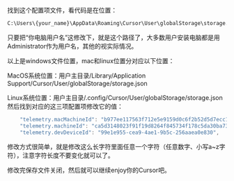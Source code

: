 找到这个配置项文件，看代码是在位置：

```cmd
C:\Users\{your_name}\AppData\Roaming\Cursor\User\globalStorage\storage.json
```

只要把“你电脑用户名”这修改下，就是这个路径了，大多数用户安装电脑都是用Administrator作为用户名，其他的视实际情况。

以上是windows文件位置，mac和linux位置分对应以下位置：

MacOS系统位置：用户主目录/Library/Application Support/Cursor/User/globalStorage/storage.json

Linux系统位置：用户主目录/.config/Cursor/User/globalStorage/storage.json
然后找到对应的这三项配置项修改它的值：

```java
    "telemetry.macMachineId": "b977ee117563f712e5e9159d0c6f2b52d5d7ecc120bc773bca430ca78230f107",
    "telemetry.machineId": "ca5d3148023f91f19d8264f845734f178c5da30ba73d06510ab92e91d9d06b57",
    "telemetry.devDeviceId": "99e1e955-cea9-4ae1-9b5c-256aaea0e830",
```

修改方式很简单，就是修改这么长字符里面任意一个字符（任意数字、小写a~z字符），注意字符长度不要变化就可以了。

修改完保存文件关闭，然后就可以继续enjoy你的Cursor吧。


